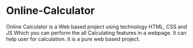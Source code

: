 # Online-Calculator

Online Calculator is a Web based project using technology HTML, CSS and JS Which you can perform the all Calculating features in a webpage.
It can help user for calculation. it is a pure web based project.
